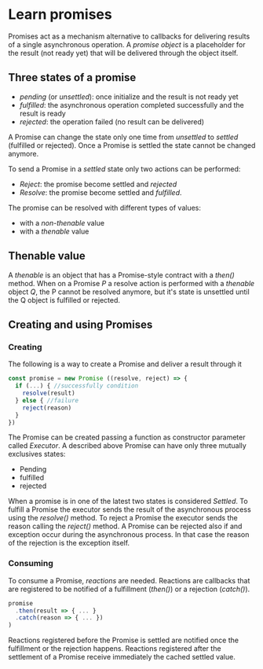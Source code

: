# Learn promises

Promises act as a mechanism alternative to callbacks for delivering results of a single asynchronous operation.
A *promise object* is a placeholder for the result (not ready yet) that will be delivered through the object itself.

## Three states of a promise

* *pending* (or *unsettled*): once initialize and the result is not ready yet
* *fulfilled*: the asynchronous operation completed successfully and the result is ready
* *rejected*: the operation failed (no result can be delivered)

A Promise can change the state only one time from *unsettled* to *settled* (fulfilled or rejected). Once a Promise is settled the state cannot be changed anymore.

To send a Promise in a *settled* state only two actions can be performed:

* *Reject*: the promise become settled and *rejected*
* *Resolve*: the promise become settled and *fulfilled*.

The promise can be resolved with different types of values:

* with a *non-thenable* value
* with a *thenable* value

## Thenable value

A *thenable* is an object that has a Promise-style contract with a *then()* method.
When on a Promise *P* a resolve action is performed with a *thenable* object *Q*, the P cannot be resolved anymore, but it's state is unsettled until the Q object is fulfilled or rejected.

## Creating and using Promises

### Creating
The following is a way to create a Promise and deliver a result through it

```javascript
const promise = new Promise ((resolve, reject) => {
  if (...) { //successfully condition
    resolve(result)
  } else { //failure
    reject(reason)
  }
})
```

The Promise can be created passing a function as constructor parameter called *Executor*.
A described above Promise can have only three mutually exclusives states:

* Pending
* fulfilled
* rejected

When a promise is in one of the latest two states is considered *Settled*.
To fulfill a Promise the executor sends the result of the asynchronous process using the *resolve()* method.
To reject a Promise the executor sends the reason calling the *reject()* method. A Promise can be rejected also if and exception occur during the asynchronous process. In that case the reason of the rejection is the exception itself.

### Consuming
To consume a Promise, *reactions* are needed. Reactions are callbacks that are registered to be notified of a fulfillment (*then()*) or a rejection (*catch()*).

```javascript
promise
  .then(result => { ... }
  .catch(reason => { ... })
)
```

Reactions registered before the Promise is settled are notified once the fulfillment or the rejection happens.
Reactions registered after the settlement of a Promise receive immediately the cached settled value.
